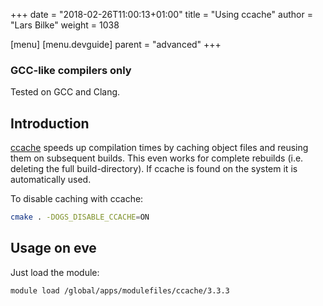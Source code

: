 +++
date = "2018-02-26T11:00:13+01:00"
title = "Using ccache"
author = "Lars Bilke"
weight = 1038

[menu]
  [menu.devguide]
    parent = "advanced"
+++

<div class='note'>

### <i class="far fa-exclamation-triangle"></i> GCC-like compilers only

Tested on GCC and Clang.
</div>

## Introduction

[ccache](https://ccache.samba.org) speeds up compilation times by caching object files and reusing them on subsequent builds. This even works for complete rebuilds (i.e. deleting the full build-directory). If ccache is found on the system it is automatically used.

To disable caching with ccache:

```bash
cmake . -DOGS_DISABLE_CCACHE=ON
```

## Usage on eve

Just load the module:

```bash
module load /global/apps/modulefiles/ccache/3.3.3
```
